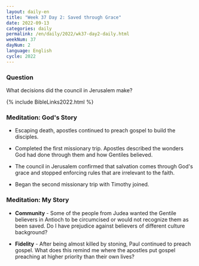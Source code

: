 ```yaml
---
layout: daily-en
title: "Week 37 Day 2: Saved through Grace"
date: 2022-09-13
categories: daily
permalink: /en/daily/2022/wk37-day2-daily.html
weekNum: 37
dayNum: 2
language: English
cycle: 2022
---
```


### Question     
What decisions did the council in Jerusalem make?

{% include BibleLinks2022.html %} 

### Meditation: God's Story   
+ Escaping death, apostles continued to preach gospel to build the disciples. 

+ Completed the first missionary trip. Apostles described the wonders God had done through them and how Gentiles believed. 

+ The council in Jerusalem confirmed that salvation comes through God's grace and stopped enforcing rules that are irrelevant to the faith. 

+ Began the second missionary trip with Timothy joined. 

### Meditation: My Story   
+ **Community** - Some of the people from Judea wanted the Gentile believers in Antioch to be circumcised or would not recognize them as been saved. Do I have prejudice against believers of different culture background? 

+ **Fidelity** - After being almost killed by stoning, Paul continued to preach gospel. What does this remind me where the apostles put gospel preaching at higher priority than their own lives? 
